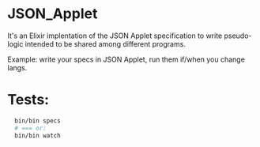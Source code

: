 JSON\_Applet
==========

It's an Elixir implentation of the JSON Applet specification to write
pseudo-logic intended to be shared among different programs.

Example: write your specs in JSON Applet, run them
if/when you change langs.

Tests:
==========

```bash
  bin/bin specs
  # === or:
  bin/bin watch
```
